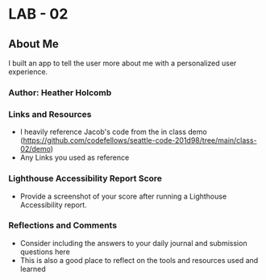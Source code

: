 # LAB - 02

## About Me

I built an app to tell the user more about me with a personalized user experience. 

### Author: Heather Holcomb

### Links and Resources

* I heavily reference Jacob's code from the in class demo (https://github.com/codefellows/seattle-code-201d98/tree/main/class-02/demo)
* Any Links you used as reference

### Lighthouse Accessibility Report Score

* Provide a screenshot of your score after running a Lighthouse Accessibility report.

### Reflections and Comments

* Consider including the answers to your daily journal and submission questions here
* This is also a good place to reflect on the tools and resources used and learned